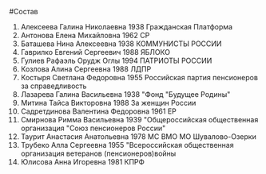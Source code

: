 #Состав
1. Алексеева Галина Николаевна 1938 Гражданская Платформа
2. Антонова Елена Михайловна 1962 СР
3. Баташева Нина Алексеевна 1938 КОММУНИСТЫ РОССИИ
4. Гаврилко Евгений Сергеевич 1988 ЯБЛОКО
5. Гулиев Рафаэль Орудж Оглы 1994 ПАТРИОТЫ РОССИИ
6. Козлова Алина Сергеевна 1988 ЛДПР
7. Костыря Светлана Федоровна 1955 Российская партия пенсионеров за справедливость
8. Лазарева Галина Васильевна 1938 \"Фонд \"Будущее Родины\"
9. Митина Тайса Викторовна 1988 За женщин России
10. Садретдинова Валентина Федоровна 1961 ЕР
11. Смирнова Римма Васильевна 1939 \"Общероссийская общественная организация \"Союз пенсионеров России\"
12. Таурит Анастасия Анатольевна 1978 МС ВМО МО Шувалово-Озерки
13. Трубеко Алла Сергеевна 1955 \"Всероссийская общественная организация ветеранов (пенсионеров)войны
14. Юлисова Анна Игоревна 1981 КПРФ
